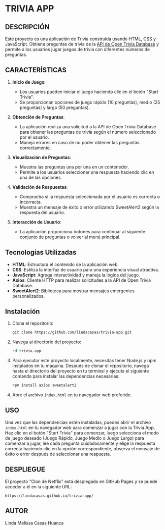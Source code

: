# TRIVIA APP

## DESCRIPCIÓN

Este proyecto es una aplicación de Trivia construida usando HTML, CSS y JavaScript. Obtiene preguntas de trivia de la [API de Open Trivia Database](https://opentdb.com/) y permite a los usuarios jugar juegos de trivia con diferentes números de preguntas.

## CARACTERÍSTICAS

1. **Inicio de Juego**:
   - Los usuarios pueden iniciar el juego haciendo clic en el botón "Start Trivia".
   - Se proporcionan opciones de juego rápido (10 preguntas), medio (25 preguntas) y largo (50 preguntas).

2. **Obtención de Preguntas**:
   - La aplicación realiza una solicitud a la API de Open Trivia Database para obtener las preguntas de trivia según el número seleccionado por el usuario.
   - Maneja errores en caso de no poder obtener las preguntas correctamente.

3. **Visualización de Preguntas**:
   - Muestra las preguntas una por una en un contenedor.
   - Permite a los usuarios seleccionar una respuesta haciendo clic en una de las opciones.

4. **Validación de Respuestas**:
   - Comprueba si la respuesta seleccionada por el usuario es correcta o incorrecta.
   - Muestra un mensaje de éxito o error utilizando SweetAlert2 según la respuesta del usuario.

5. **Interacción de Usuario**:
   - La aplicación proporciona botones para continuar al siguiente conjunto de preguntas o volver al menú principal.

## Tecnologías Utilizadas

- **HTML**: Estructura el contenido de la aplicación web.
- **CSS**: Estiliza la interfaz de usuario para una experiencia visual atractiva.
- **JavaScript**: Agrega interactividad y maneja la lógica del juego.
- **Axios**: Cliente HTTP para realizar solicitudes a la API de Open Trivia Database.
- **SweetAlert2**: Biblioteca para mostrar mensajes emergentes personalizados.

## Instalación

1. Clona el repositorio:

   ```bash
   git clone https://github.com/lindacasas/trivia-app.git
   ```

2. Navega al directorio del proyecto:

   ```bash
   cd trivia-app
   ```

3. Para ejecutar este proyecto localmente, necesitas tener Node.js y npm instalados en tu máquina. Después de clonar el repositorio, navega hasta el directorio del proyecto en tu terminal y ejecuta el siguiente comando para instalar las dependencias necesarias:

    ```bash
    npm install axios sweetalert2
    ```
4. Abre el archivo `index.html` en tu navegador web preferido.

## USO

Una vez que las dependencias estén instaladas, puedes abrir el archivo `index.html` en tu navegador web para comenzar a jugar con la Trivia App. Haz clic en el botón "Start Trivia" para comenzar, luego selecciona el modo de juego deseado (Juego Rápido, Juego Medio o Juego Largo) para comenzar a jugar, lee cada pregunta cuidadosamente y elige la respuesta correcta haciendo clic en la opción correspondiente, observa el mensaje de éxito o error después de seleccionar una respuesta.

## DESPLIEGUE

El proyecto "Clon de Netflix" está desplegado en GitHub Pages y se puede acceder a él en la siguiente URL:

```
https://lindacasas.github.io/trivia-app/
```

## AUTOR

Linda Melissa Casas Huanca
